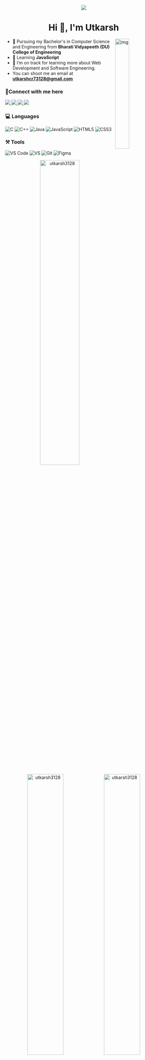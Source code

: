 <!-- ![header](https://capsule-render.vercel.app/api?type=waving&color=gradient&height=280&section=header&text=Hello%20Everybody&fontSize=60&animation=fadeIn) -->
<p align="center">
  <img src="https://capsule-render.vercel.app/api?type=waving&color=gradient&height=150&text=Hello%20Everybody&section=header&fontSize=50&animation=fadeIn"/>
</p>

<h1 align="center">Hi 👋, I'm Utkarsh</h1>

<img align="right" alt="img" width="30%" src="https://cdn.dribbble.com/users/1162077/screenshots/3848914/programmer.gif"></img>

- :school: Pursuing my Bachelor's in Computer Science and Engineering from **Bharati Vidyapeeth (DU) College of Engineering**
- :book: Learning **JavaScript**
- 🌱 I’m on track for learning more about Web Development and Software Engineering.
- You can shoot me an email at **utkarshcr73128@gmail.com**
<!-- - ✍️ In my free time, I pursue Reading and watching Anime as hobbies. -->


### 🤝Connect with me here
<!-- <p align="center"> -->
	
  <a href="https://www.instagram.com/_.utkarsh10/">
    <img src="https://img.shields.io/badge/Instagram-E4405F?style=for-the-badge&logo=instagram&logoColor=white" />
  </a>
	<a href="https://www.linkedin.com/in/utkarshkumar3128/">
		<img src="https://img.shields.io/badge/LinkedIn-0077B5?style=for-the-badge&logo=linkedin&logoColor=white" />
	</a>
	<a href="https://twitter.com/utkarshcr73128">
		<img src="https://img.shields.io/badge/Twitter-1DA1F2?style=for-the-badge&logo=twitter&logoColor=white" />
	</a>
  <a href="https://www.facebook.com/profile.php?id=100012449179011">
    <img src="https://img.shields.io/badge/Facebook-1877F2?style=for-the-badge&logo=facebook&logoColor=white" />
  </a>
<!--  </p> -->

### 💻 Languages

![C](https://img.shields.io/badge/C-00599C?style=for-the-badge&logo=c&logoColor=white)
![C++](https://img.shields.io/badge/C%2B%2B-00599C?style=for-the-badge&logo=c%2B%2B&logoColor=white)
![Java](https://img.shields.io/badge/Java-ED8B00?style=for-the-badge&logo=java&logoColor=white)
![JavaScript](https://img.shields.io/badge/JavaScript-323330?style=for-the-badge&logo=javascript&logoColor=F7DF1E)
![HTML5](https://img.shields.io/badge/HTML5-E34F26?style=for-the-badge&logo=html5&logoColor=white)
![CSS3](https://img.shields.io/badge/CSS3-1572B6?style=for-the-badge&logo=css3&logoColor=white)

### ⚒️ Tools

![VS Code](https://img.shields.io/badge/Visual_Studio_Code-0078D4?style=for-the-badge&logo=visual%20studio%20code&logoColor=white)
![VS](https://img.shields.io/badge/Visual_Studio-5C2D91?style=for-the-badge&logo=visual%20studio&logoColor=white)
![Git](https://img.shields.io/badge/Git-F05032?style=for-the-badge&logo=git&logoColor=white)
![Figma](https://img.shields.io/badge/Figma-F24E1E?style=for-the-badge&logo=figma&logoColor=white)

<p align="center"><img width="50%" src="https://github-readme-stats.vercel.app/api/top-langs?username=utkarsh3128&show_icons=true&locale=en&layout=compact&theme=radical" alt="utkarsh3128"/></p>

<p align="center">
        <img width="48%" src="https://github-readme-stats.vercel.app/api?username=utkarsh3128&show_icons=true&theme=tokyonight" alt="utkarsh3128" />
	<img width="48%" src="https://github-readme-streak-stats.herokuapp.com/?user=utkarsh3128&&theme=radical" alt="utkarsh3128" />
</p>
<!-- ![Anurag's GitHub stats](https://github-readme-stats.vercel.app/api?username=utkarsh3128&show_icons=true&theme=radical) -->

<!-- ![Snake animation](https://github.com/utkarsh3128/utkarsh3128/blob/output/github-contribution-grid-snake.svg) -->
